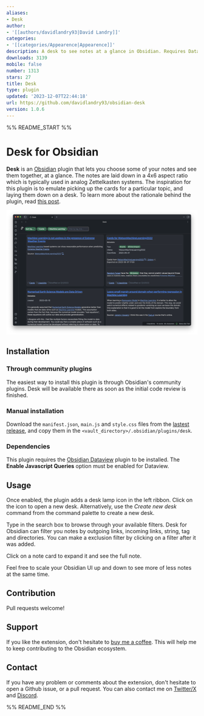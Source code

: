 ```yaml
---
aliases:
- Desk
author:
- '[[authors/davidlandry93|David Landry]]'
categories:
- '[[categories/Appearence|Appearence]]'
description: A desk to see notes at a glance in Obsidian. Requires Dataview as a dependency.
downloads: 3139
mobile: false
number: 1313
stars: 27
title: Desk
type: plugin
updated: '2023-12-07T22:44:18'
url: https://github.com/davidlandry93/obsidian-desk
version: 1.0.6
---
```


%% README_START %%

# Desk for Obsidian

**Desk** is an [Obsidian](https://obsidian.md) plugin that lets you
choose some of your notes and see them together, at a glance.
The notes are laid down in a 4x6 aspect ratio which is 
typically used in analog Zettelkasten systems. 
The inspiration for this plugin is to emulate picking up the cards for a particular topic, and laying them down on a desk.
To learn more about the rationale behind the plugin, read [this post](https://blog.dlandry.xyz/posts/obsidian_desk/). 

![Screenshot of Desk for Obsidian](https://raw.githubusercontent.com/davidlandry93/obsidian-desk/HEAD/screenshot.png)

## Installation

### Through community plugins

The easiest way to install this plugin is through Obsidian's community plugins. 
Desk will be available there as soon as the initial code review is finished.

### Manual installation

Download the `manifest.json`, `main.js` and `style.css` files from the [lastest release](https://github.com/davidlandry93/obsidian-desk/releases), and 
copy them in the `<vault_directory>/.obsidian/plugins/desk`.

### Dependencies

This plugin requires the [Obsidian Dataview](https://github.com/blacksmithgu/obsidian-dataview) plugin to be installed. 
The **Enable Javascript Queries** option must be enabled for Dataview.

## Usage

Once enabled, the plugin adds a desk lamp icon in the left ribbon.
Click on the icon to open a new desk.
Alternatively, use the *Create new desk* command from the command palette to create a new desk.

Type in the search box to browse through your available filters.
Desk for Obsidian can filter you notes by outgoing links, incoming links, string, tag and directories. 
You can make a exclusion filter by clicking on a filter after it was added.

Click on a note card to expand it and see the full note.

Feel free to scale your Obsidian UI up and down to see more of less notes at the same time.

## Contribution

Pull requests welcome!

## Support

If you like the extension, don't hesitate to [buy me a coffee](https://ko-fi.com/davidlandry). 
This will help me to keep contributing to the Obsidian ecosystem.

## Contact

If you have any problem or comments about the extension, don't hesitate to open a Github issue, or a pull request. 
You can also contact me on [Twitter/X](https://twitter.com/davidlandry93) and [Discord](https://discordapp.com/users/.dl93).


%% README_END %%